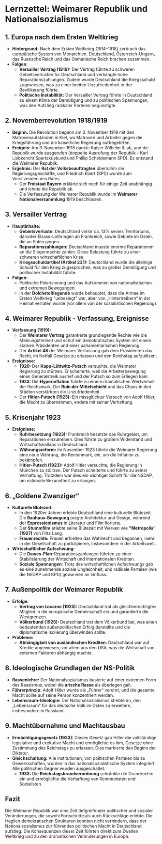 # Lernzettel: Weimarer Republik und Nationalsozialismus

## 1. Europa nach dem Ersten Weltkrieg
- **Hintergrund:** Nach dem Ersten Weltkrieg (1914–1918) zerbrach das europäische System von Monarchien. Deutschland, Österreich-Ungarn, das Russische Reich und das Osmanische Reich brachen zusammen.
- **Folgen:**
  - **Versailler Vertrag (1919):** Der Vertrag führte zu schweren Gebietsverlusten für Deutschland und verhängte hohe Reparationszahlungen. Zudem wurde Deutschland die Kriegsschuld zugewiesen, was zu einer breiten Unzufriedenheit in der Bevölkerung führte.
  - **Politische Instabilität:** Der Versailler Vertrag führte in Deutschland zu einem Klima der Demütigung und zu politischen Spannungen, was den Aufstieg radikaler Parteien begünstigte.
  
## 2. Novemberrevolution 1918/1919
- **Beginn:** Die Revolution begann am 3. November 1918 mit den Matrosenaufständen in Kiel, wo Matrosen und Arbeiter gegen die Kriegsführung und die kaiserliche Regierung aufbegehrten.
- **Ereignis:** Am 9. November 1918 dankte Kaiser Wilhelm II. ab, und die Republik wurde ausgerufen (doppelte Ausrufung der Republik - Karl Liebkencht Spartakusbund und Phillip Scheidemann SPD). Es entstand die Weimarer Republik.
- **Ergebnis:** Der **Rat der Volksbeauftragten** übernahm die Regierungsgeschäfte, und Friedrich Ebert (SPD) wurde zum Vorsitzenden des Rates. 
  - Der **Freistaat Bayern** erklärte sich noch für einige Zeit unabhängig und lehnte die Republik ab.
  - Die Verfassung der Weimarer Republik wurde im **Weimarer Nationalversammlung** 1919 beschlossen.
  
## 3. Versailler Vertrag
- **Hauptinhalte:**
  - **Gebietsverluste:** Deutschland verlor ca. 13% seines Territoriums, darunter Elsass-Lothringen an Frankreich, sowie Gebiete im Osten, die an Polen gingen.
  - **Reparationszahlungen:** Deutschland musste enorme Reparationen an die Siegermächte zahlen. Diese Belastung führte zu einer schweren wirtschaftlichen Krise.
  - **Kriegsschuldartikel (Artikel 231):** Deutschland wurde die alleinige Schuld für den Krieg zugesprochen, was zu großer Demütigung und politischer Instabilität führte.
- **Folgen:**
  - Politische Polarisierung und das Aufkommen von nationalistischen und extremen Bewegungen.
  - In der **Dolchstoßlegende** wurde behauptet, dass die Armee im Ersten Weltkrieg "unbesiegt" war, aber von „Hintertreibern“ in der Heimat verraten wurde (vor allem von der sozialistischen Regierung).

## 4. Weimarer Republik - Verfassung, Ereignisse
- **Verfassung (1919):**
  - Der **Weimarer Vertrag** garantierte grundlegende Rechte wie die Meinungsfreiheit und schuf ein demokratisches System mit einem starken Präsidenten und einer parlamentarischen Regierung.
  - Der **Artikel 48** der Weimarer Verfassung gab dem Präsidenten das Recht, im Notfall Gesetze zu erlassen und den Reichstag aufzulösen.
- **Ereignisse:**
  - **1920:** Der **Kapp-Lüttwitz-Putsch** versuchte, die Weimarer Regierung zu stürzen. Er scheiterte, weil die Arbeiterbewegung einen Generalstreik ausrief und der Putsch so zum Erliegen kam.
  - **1923:** Die **Hyperinflation** führte zu einem dramatischen Wertverlust der Reichsmark. Der **Ruin der Mittelschicht** und das Chaos in den Städten verstärkten die Unzufriedenheit.
  - Der **Hitler-Putsch (1923):** Ein missglückter Versuch von Adolf Hitler, die Macht zu übernehmen, endete mit seiner Verhaftung.

## 5. Krisenjahr 1923
- **Ereignisse:**
  - **Ruhrbesetzung (1923):** Frankreich besetzte das Ruhrgebiet, um Reparationen einzutreiben. Dies führte zu großem Widerstand und Wirtschaftskollaps in Deutschland.
  - **Währungsreform:** Im November 1923 führte die Weimarer Regierung eine neue Währung, die Rentenmark, ein, um die Inflation zu bekämpfen.
  - **Hitler-Putsch (1923):** Adolf Hitler versuchte, die Regierung in München zu stürzen. Der Putsch scheiterte und führte zu seiner Verhaftung. Trotzdem war dies ein wichtiger Schritt für die NSDAP, um nationale Bekanntheit zu erlangen.

## 6. „Goldene Zwanziger“
- **Kulturelle Blütezeit:**
  - In den 1920er Jahren erlebte Deutschland eine kulturelle Blütezeit. Die **Bauhaus-Bewegung** prägte Architektur und Design, während der **Expressionismus** in Literatur und Film florierte.
  - Der **Stummfilm** erlebte seine Blütezeit mit Werken wie **"Metropolis" (1927)** von Fritz Lang.
  - **Frauenrechte:** Frauen erhielten das Wahlrecht und begannen, mehr in der Gesellschaft zu partizipieren, insbesondere in der Arbeitswelt.
- **Wirtschaftlicher Aufschwung:**
  - Die **Dawes-Plan**-Reparationszahlungen führten zu einer Stabilisierung der Wirtschaft und internationalen Krediten.
  - **Soziale Spannungen**: Trotz des wirtschaftlichen Aufschwungs gab es eine zunehmende soziale Ungleichheit, und radikale Parteien (wie die NSDAP und KPD) gewannen an Einfluss.

## 7. Außenpolitik der Weimarer Republik
- **Erfolge:**
  - **Vertrag von Locarno (1925):** Deutschland trat als gleichberechtigtes Mitglied in die europäische Gemeinschaft ein und garantierte die Westgrenzen.
  - **Völkerbund (1926):** Deutschland trat dem Völkerbund bei, was einen bedeutenden außenpolitischen Erfolg darstellte und die diplomatische Isolierung überwinden sollte.
- **Probleme:**
  - **Abhängigkeit von ausländischen Krediten:** Deutschland war auf Kredite angewiesen, vor allem aus den USA, was die Wirtschaft von externen Faktoren abhängig machte.

## 8. Ideologische Grundlagen der NS-Politik
- **Rassenlehre:** Der Nationalsozialismus basierte auf einer extremen Form des Rassismus, wobei die **arische Rasse** als überlegen galt.
- **Führerprinzip:** Adolf Hitler wurde als „Führer“ verehrt, und die gesamte Macht sollte auf seine Person konzentriert werden.
- **Lebensraum-Ideologie:** Der Nationalsozialismus strebte an, den „Lebensraum“ für das deutsche Volk im Osten zu erweitern, insbesondere in Russland.
  
## 9. Machtübernahme und Machtausbau
- **Ermächtigungsgesetz (1933):** Dieses Gesetz gab Hitler die vollständige legislative und exekutive Macht und ermöglichte es ihm, Gesetze ohne Zustimmung des Reichstags zu erlassen. Dies markierte den Beginn der Diktatur.
- **Gleichschaltung:** Alle Institutionen, von politischen Parteien bis zu Gewerkschaften, wurden in das nationalsozialistische System integriert. Alle politischen Gegner wurden ausgeschaltet.
  - **1933:** Die **Reichstagsbrandverordnung** schränkte die Grundrechte ein und ermöglichte die Verhaftung von Kommunisten und Sozialisten.

## Fazit
Die Weimarer Republik war eine Zeit tiefgreifender politischer und sozialer Veränderungen, die sowohl Fortschritte als auch Rückschläge erlebte. Die fragilen demokratischen Strukturen konnten nicht verhindern, dass der Nationalsozialismus zur führenden politischen Macht in Deutschland aufstieg. Die Konsequenzen dieser Zeit führten direkt zum Zweiten Weltkrieg und zu den dramatischen Veränderungen in Europa.

